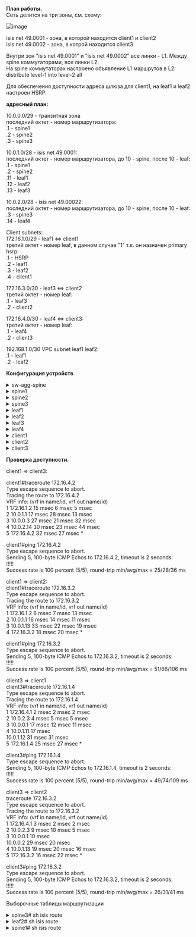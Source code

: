 **План работы.**  
Сеть делится на три зоны, см. схему:  
  
![image](https://user-images.githubusercontent.com/8961955/140608239-093da48f-9d70-4b9c-b735-d801739f8017.png)

  
isis net 49.0001 - зона, в которой находятся client1 и client2  
isis net 49.0002 - зона, в котрой находится client3  
  
Внутри зон "isis net 49.0001" и "isis net 49.0002" все линки - L1. Между spine коммутаторами, все линки L2.  
На spine коммутаторах настроено объявление L1 маршрутов в L2:  
distribute level-1 into level-2 all  

     
   
Для обеспечения доступности адреса шлюза для client1, на leaf1 и leaf2 настроен HSRP.  
  
**адресный план:**  
  
10.0.0.0/29 - транзитная зона  
последний октет - номер маршрутизатора:  
.1 - spine1  
.2 - spine2  
.3 - spine3  
  
10.0.1.0/28 - isis net 49.0001:  
последний октет - номер маршрутизатора, до 10 - spine, после 10 - leaf:  
.1 - spine1  
.2 - spine2  
.11 - leaf1  
.12 - leaf2  
.13 - leaf3  
  
10.0.2.0/28 - isis net 49.00022:  
последний октет - номер маршрутизатора, до 10 - spine, после 10 - leaf:  
.3 - spine3  
.14 - leaf4  
  
Client subnets:  
172.16.1.0/29 - leaf1 <=> client1  
третий октет - номер leaf, в данном случае "1" т.к. он назначен primary hsrp:  
.1 - HSRP  
.2 - leaf1  
.3 - leaf2  
.4 - client1  
  
172.16.3.0/30 - leaf3 <=> client2  
третий октет - номер leaf:  
.1 - leaf3  
.2 - client2  
  
172.16.4.0/30 - leaf4 <=> client3:  
третий октет - номер leaf:  
.1 - leaf4  
.2 - client3  
  
192.168.1.0/30 VPC subnet leaf1 leaf2:  
.1 - leaf1  
.2 - leaf2  
  
  
**Конфигурация устройств**  
  
<details>  
<summary>sw-agg-spine  </summary>  
<pre><code>  
interface Ethernet0/0  
 no shutdown  
!  
interface Ethernet0/1  
 no shutdown  
!  
interface Ethernet0/2  
 no shutdown  
</code></pre>  
</details>  
  
<details>  
<summary>spine1</summary>  
<pre><code>  
feature isis   
  
interface Ethernet1/1  
  description to leaf1  
  no switchport  
  medium p2p  
  ip unnumbered loopback0  
  isis circuit-type level-1  
  ip router isis 1  
  no shutdown  
  
interface Ethernet1/2  
  description to leaf2  
  no switchport  
  medium p2p  
  ip unnumbered loopback0  
  isis circuit-type level-1  
  ip router isis 1  
  no shutdown  
  
interface Ethernet1/3  
  description to leaf3  
  no switchport  
  medium p2p  
  ip unnumbered loopback0  
  isis circuit-type level-1  
  ip router isis 1  
  no shutdown  
  
interface Ethernet1/7  
  no switchport  
  ip address 10.0.0.1/29  
  isis circuit-type level-2  
  ip router isis 1  
  no shutdown  
  
interface loopback0  
  ip address 10.0.1.1/28  
  isis circuit-type level-1  
  ip router isis 1  
  
router isis 1  
  net 49.0001.0000.0001.0001.00  
  distribute level-1 into level-2 all  
  address-family ipv4 unicast  
  
</code></pre>  
</details>  
  
<details>  
<summary>spine2</summary>  
<pre><code>  
  
feature isis   
  
interface Ethernet1/1  
  description to leaf1  
  no switchport  
  medium p2p  
  ip unnumbered loopback0  
  isis circuit-type level-1  
  ip router isis 1  
  no shutdown  
  
interface Ethernet1/2  
  description to leaf2  
  no switchport  
  medium p2p  
  ip unnumbered loopback0  
  isis circuit-type level-1  
  ip router isis 1  
  no shutdown  
  
interface Ethernet1/3  
  description to leaf3  
  no switchport  
  medium p2p  
  ip unnumbered loopback0  
  isis circuit-type level-1  
  ip router isis 1  
  no shutdown  
  
interface Ethernet1/7  
  no switchport  
  ip address 10.0.0.2/29  
  isis circuit-type level-2  
  ip router isis 1  
  no shutdown  
  
interface loopback0  
  ip address 10.0.1.2/28  
  isis circuit-type level-1  
  ip router isis 1  
  
router isis 1  
  net 49.0001.0000.0001.0002.00  
  distribute level-1 into level-2 all  
  address-family ipv4 unicast  
  
</code></pre>  
</details>  
  
<details>  
<summary>spine3</summary>  
<pre><code>  
  
feature isis   
  
interface Ethernet1/4  
  no switchport  
  medium p2p  
  ip unnumbered loopback0  
  isis circuit-type level-1  
  ip router isis 1  
  no shutdown  
  
interface Ethernet1/7  
  no switchport  
  ip address 10.0.0.3/29  
  isis circuit-type level-2  
  ip router isis 1  
  no shutdown  
  
interface loopback0  
  ip address 10.0.2.3/28  
  isis circuit-type level-1  
  ip router isis 1  
  
router isis 1  
  net 49.0002.0000.0002.0003.00  
  distribute level-1 into level-2 all  
  address-family ipv4 unicast  
  
</code></pre>  
</details>  
  
<details>  
<summary>leaf1</summary>  
<pre><code>  
  
feature isis   
feature interface-vlan  
feature hsrp  
feature lacp  
feature vpc  
  
vlan 2  
  name client-vlan  
  
vrf context VPC-vrf  
vrf context management  
vpc domain 1  
  peer-keepalive destination 192.168.1.2 source 192.168.1.1 vrf VPC-vrf  
  
interface Vlan2  
  no shutdown  
  no ip redirects  
  ip address 172.16.1.2/29  
  isis circuit-type level-1  
  ip router isis 1  
  hsrp version 2  
  hsrp 1  
    preempt delay minimum 30  
    priority 20  
    ip 172.16.1.1  
  
interface port-channel1  
  switchport mode trunk  
  switchport trunk allowed vlan 2  
  vpc 1  
  
interface port-channel47  
  description VPC keepalive  
  no switchport  
  vrf member VPC-vrf  
  ip address 192.168.1.1/30  
  
interface port-channel48  
  description VPC peer-link  
  switchport mode trunk  
  spanning-tree port type network  
  vpc peer-link  
  
interface Ethernet1/1  
  description to spine1  
  no switchport  
  medium p2p  
  ip unnumbered loopback0  
  isis circuit-type level-1  
  ip router isis 1  
  no shutdown  
  
interface Ethernet1/2  
  description to spine2  
  no switchport  
  medium p2p  
  ip unnumbered loopback0  
  isis circuit-type level-1  
  ip router isis 1  
  no shutdown  
  
interface Ethernet1/5  
  switchport mode trunk  
  switchport trunk allowed vlan 2  
  channel-group 1 mode active  
  
interface Ethernet1/6  
  description VPC peer link  
  switchport mode trunk  
  channel-group 48 mode active  
  
interface Ethernet1/7  
  description VPC keepalive  
  no switchport  
  channel-group 47 mode active  
  no shutdown  
  
interface loopback0  
  ip address 10.0.1.11/28  
  isis circuit-type level-1  
  ip router isis 1  
    
router isis 1  
  net 49.0001.0000.0001.0011.00  
  address-family ipv4 unicast  
</code></pre>  
</details>  
  
<details>  
<summary>leaf2</summary>  
<pre><code>  
  
feature isis   
feature interface-vlan  
feature hsrp  
feature lacp  
feature vpc  
  
vlan 2  
  name client-vlan  
  
vrf context VPC-vrf  
vrf context management  
vpc domain 1  
  peer-keepalive destination 192.168.1.1 source 192.168.1.2 vrf VPC-vrf  
  
interface Vlan2  
  no shutdown  
  no ip redirects  
  ip address 172.16.1.3/29  
  isis circuit-type level-1  
  ip router isis 1  
  hsrp version 2  
  hsrp 1  
    preempt delay minimum 30  
    priority 10  
    ip 172.16.1.1  
  
interface port-channel1  
  switchport mode trunk  
  switchport trunk allowed vlan 2  
  vpc 1  
  
interface port-channel47  
  description VPC keepalive  
  no switchport  
  vrf member VPC-vrf  
  ip address 192.168.1.2/30  
  
interface port-channel48  
  description VPC peer-link  
  switchport mode trunk  
  spanning-tree port type network  
  vpc peer-link  
  
interface Ethernet1/1  
  no switchport  
  medium p2p  
  ip unnumbered loopback0  
  isis circuit-type level-1  
  ip router isis 1  
  no shutdown  
  
interface Ethernet1/2  
  no switchport  
  medium p2p  
  ip unnumbered loopback0  
  isis circuit-type level-1  
  ip router isis 1  
  no shutdown  
  
interface Ethernet1/5  
  switchport mode trunk  
  switchport trunk allowed vlan 2  
  channel-group 1 mode active  
  
interface Ethernet1/6  
  description VPC peer link  
  switchport mode trunk  
  channel-group 48 mode active  
  
interface Ethernet1/7  
  description VPC keepalive  
  no switchport  
  channel-group 47 mode active  
  no shutdown  
  
interface loopback0  
  ip address 10.0.1.12/28  
  isis circuit-type level-1  
  ip router isis 1  
  
router isis 1  
  net 49.0001.0000.0001.0012.00  
  address-family ipv4 unicast  
</code></pre>  
</details>  
  
<details>  
<summary>leaf3</summary>  
<pre><code>  
   
feature isis   
  
interface Ethernet1/1  
  no switchport  
  medium p2p  
  ip unnumbered loopback0  
  isis circuit-type level-1  
  ip router isis 1  
  no shutdown  
  
interface Ethernet1/2  
  no switchport  
  medium p2p  
  ip unnumbered loopback0  
  isis circuit-type level-1  
  ip router isis 1  
  no shutdown  
  
interface Ethernet1/5  
  no switchport  
  ip address 172.16.3.1/30  
  isis circuit-type level-1  
  ip router isis 1  
  no shutdown  
  
interface loopback0  
  ip address 10.0.1.13/28  
  isis circuit-type level-1  
  ip router isis 1  
  
router isis 1  
  net 49.0001.0000.0001.0013.00  
  address-family ipv4 unicast  
</code></pre>  
</details>  
  
<details>  
<summary>leaf4</summary>  
<pre><code>  
  
feature isis   
  
interface Ethernet1/3  
  no switchport  
  medium p2p  
  ip unnumbered loopback0  
  isis circuit-type level-1  
  ip router isis 1  
  no shutdown  
  
interface Ethernet1/5  
  no switchport  
  ip address 172.16.4.1/30  
  isis circuit-type level-1  
  ip router isis 1  
  no shutdown  
  
interface loopback0  
  ip address 10.0.2.14/28  
  isis circuit-type level-1  
  ip router isis 1  
  
router isis 1  
  net 49.0002.0000.0002.0014.00  
  address-family ipv4 unicast  
</code></pre>  
</details>  
  
<details>  
<summary>client1</summary>  
<pre><code>  
interface Port-channel1  
 switchport trunk allowed vlan 2  
 switchport trunk encapsulation dot1q  
 switchport mode trunk  
!  
interface Ethernet0/0  
 switchport trunk allowed vlan 2  
 switchport trunk encapsulation dot1q  
 switchport mode trunk  
 channel-group 1 mode active  
!  
interface Ethernet0/1  
 switchport trunk allowed vlan 2  
 switchport trunk encapsulation dot1q  
 switchport mode trunk  
 channel-group 1 mode active  
!  
interface Vlan2  
 ip address 172.16.1.4 255.255.255.248  
!  
ip route 0.0.0.0 0.0.0.0 172.16.1.1  
</code></pre>  
</details>  
  
<details>  
<summary>client2</summary>  
<pre><code>  
  
interface Ethernet0/0  
 ip address 172.16.3.2 255.255.255.252  
!  
ip route 0.0.0.0 0.0.0.0 172.16.3.1  
</code></pre>  
</details>  
  
<details>  
<summary>client3</summary>  
<pre><code>  
  
interface Ethernet0/0  
 ip address 172.16.4.2 255.255.255.252  
!  
ip route 0.0.0.0 0.0.0.0 172.16.4.1  
</code></pre>  
</details>  
  
**Проверка доступности.**  
  
client1 => client3:  
  
client1#traceroute 172.16.4.2  
Type escape sequence to abort.  
Tracing the route to 172.16.4.2  
VRF info: (vrf in name/id, vrf out name/id)  
  1 172.16.1.2 15 msec 6 msec 5 msec  
  2 10.0.1.1 17 msec 28 msec 13 msec  
  3 10.0.0.3 27 msec 21 msec 32 msec  
  4 10.0.2.14 30 msec 23 msec 44 msec  
  5 172.16.4.2 32 msec 27 msec *  
  
client1#ping 172.16.4.2  
Type escape sequence to abort.  
Sending 5, 100-byte ICMP Echos to 172.16.4.2, timeout is 2 seconds:  
!!!!!  
Success rate is 100 percent (5/5), round-trip min/avg/max = 25/28/36 ms  
  
client1 => client2:  
client1#traceroute 172.16.3.2  
Type escape sequence to abort.  
Tracing the route to 172.16.3.2  
VRF info: (vrf in name/id, vrf out name/id)  
  1 172.16.1.2 6 msec 7 msec 13 msec  
  2 10.0.1.1 16 msec 14 msec 11 msec  
  3 10.0.1.13 33 msec 22 msec 19 msec  
  4 172.16.3.2 18 msec 20 msec *  
  
  
client1#ping 172.16.3.2  
Type escape sequence to abort.  
Sending 5, 100-byte ICMP Echos to 172.16.3.2, timeout is 2 seconds:  
!!!!!  
Success rate is 100 percent (5/5), round-trip min/avg/max = 51/66/106 ms  
  
client3 => client1  
client3#traceroute 172.16.1.4  
Type escape sequence to abort.  
Tracing the route to 172.16.1.4  
VRF info: (vrf in name/id, vrf out name/id)  
  1 172.16.4.1 2 msec 2 msec 2 msec  
  2 10.0.2.3 4 msec 5 msec 5 msec  
  3 10.0.0.1 17 msec 12 msec 11 msec  
  4 10.0.1.11 17 msec  
    10.0.1.12 31 msec 31 msec  
  5 172.16.1.4 25 msec 27 msec *  
  
client3#ping 172.16.1.4  
Type escape sequence to abort.  
Sending 5, 100-byte ICMP Echos to 172.16.1.4, timeout is 2 seconds:  
!!!!!  
Success rate is 100 percent (5/5), round-trip min/avg/max = 49/74/109 ms  
  
client3 => client2  
traceroute 172.16.3.2  
Type escape sequence to abort.  
Tracing the route to 172.16.3.2  
VRF info: (vrf in name/id, vrf out name/id)  
  1 172.16.4.1 3 msec 2 msec 2 msec  
  2 10.0.2.3 9 msec 10 msec 5 msec  
  3 10.0.0.1 10 msec  
    10.0.0.2 29 msec 20 msec  
  4 10.0.1.13 19 msec 20 msec 16 msec  
  5 172.16.3.2 16 msec 22 msec *  
  
  
client3#ping 172.16.3.2  
Type escape sequence to abort.  
Sending 5, 100-byte ICMP Echos to 172.16.3.2, timeout is 2 seconds:  
!!!!!  
Success rate is 100 percent (5/5), round-trip min/avg/max = 26/31/41 ms  
  
  
Выборочные таблицы маршрутизации  
<details>  
<summary>spine3# sh isis route</summary>  
<pre><code>  
IS-IS process: 1 VRF: default  
IS-IS IPv4 routing table  
  
10.0.0.0/29, L2, direct  
   *via Ethernet1/7, metric 40, L2, direct  
10.0.1.0/28, L2  
   *via 10.0.0.1, Ethernet1/7, metric 41, L2 (I,U), table-map-deny no-pol, admin-dist 115  
   *via 10.0.0.2, Ethernet1/7, metric 41, L2 (I,U), table-map-deny no-pol, admin-dist 115  
10.0.2.0/28, L1, direct  
   *via loopback0, metric 1, L1, direct  
172.16.1.0/29, L2  
   *via 10.0.0.1, Ethernet1/7, metric 120, L2 (I,U), table-map-deny no-pol, admin-dist 115  
   *via 10.0.0.2, Ethernet1/7, metric 120, L2 (I,U), table-map-deny no-pol, admin-dist 115  
172.16.3.0/30, L2  
   *via 10.0.0.1, Ethernet1/7, metric 120, L2 (I,U), table-map-deny no-pol, admin-dist 115  
   *via 10.0.0.2, Ethernet1/7, metric 120, L2 (I,U), table-map-deny no-pol, admin-dist 115  
172.16.4.0/30, L1  
   *via 10.0.2.14, Ethernet1/4, metric 80, L1 (I,U), table-map-deny no-pol, admin-dist 115  
  
</code></pre>  
</details>  
  
<details>  
<summary>leaf2# sh isis route  </summary>  
<pre><code>  
IS-IS process: 1 VRF: default  
IS-IS IPv4 routing table  
  
0.0.0.0/0, L1  
   *via 10.0.1.1, Ethernet1/1, metric 40, L1 (I,U), table-map-deny no-pol, admin-dist 115  
   *via 10.0.1.2, Ethernet1/2, metric 40, L1 (I,U), table-map-deny no-pol, admin-dist 115  
10.0.0.0/29, L1  
   *via 10.0.1.1, Ethernet1/1, metric 80, L1 (I,D), table-map-deny no-pol, admin-dist 115  
   *via 10.0.1.2, Ethernet1/2, metric 80, L1 (I,D), table-map-deny no-pol, admin-dist 115  
10.0.1.0/28, L1, direct  
   *via loopback0, metric 1, L1, direct  
172.16.1.0/29, L1, direct  
   *via Vlan2, metric 40, L1, direct  
172.16.3.0/30, L1  
   *via 10.0.1.1, Ethernet1/1, metric 120, L1 (I,U), table-map-deny no-pol, admin-dist 115  
   *via 10.0.1.2, Ethernet1/2, metric 120, L1 (I,U), table-map-deny no-pol, admin-dist 115  
  
</code></pre>  
</details>  
  
<details>  
<summary>spine1# sh isis route</summary>  
<pre><code>  
IS-IS process: 1 VRF: default  
IS-IS IPv4 routing table  
  
10.0.0.0/29, L2, direct  
    via 10.0.1.12, Ethernet1/2, metric 120, L1 (I,D), table-map-deny no-pol, admin-dist 0  
    via 10.0.1.13, Ethernet1/3, metric 120, L1 (I,D), table-map-deny no-pol, admin-dist 0  
   *via Ethernet1/7, metric 40, L2, direct  
10.0.1.0/28, L1, direct  
   *via loopback0, metric 1, L1, direct  
    via 10.0.0.2, Ethernet1/7, metric 41, L2 (I,U), table-map-deny no-pol, admin-dist 0  
10.0.2.0/28, L2  
   *via 10.0.0.3, Ethernet1/7, metric 41, L2 (I,U), table-map-deny no-pol, admin-dist 115  
172.16.1.0/29, L1  
   *via 10.0.1.11, Ethernet1/1, metric 80, L1 (I,U), table-map-deny no-pol, admin-dist 115  
   *via 10.0.1.12, Ethernet1/2, metric 80, L1 (I,U), table-map-deny no-pol, admin-dist 115  
    via 10.0.0.2, Ethernet1/7, metric 120, L2 (I,U), table-map-deny no-pol, admin-dist 0  
172.16.3.0/30, L1  
   *via 10.0.1.13, Ethernet1/3, metric 80, L1 (I,U), table-map-deny no-pol, admin-dist 115  
    via 10.0.0.2, Ethernet1/7, metric 120, L2 (I,U), table-map-deny no-pol, admin-dist 0  
172.16.4.0/30, L2  
   *via 10.0.0.3, Ethernet1/7, metric 120, L2 (I,U), table-map-deny no-pol, admin-dist 115  
  
</code></pre>  
</details>  
  
  
  
